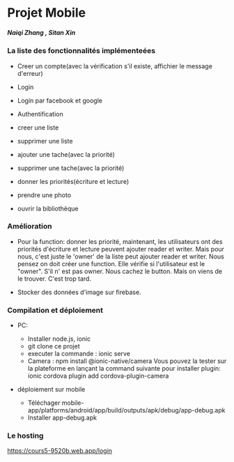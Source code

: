 # Projet Mobile

##### Naiqi Zhang , Sitan Xin

### La liste des fonctionnalités implémenteées

- Creer un compte(avec la vérification s'il existe, affichier le message d'erreur)
- Login
- Login par facebook et google
- Authentification


- creer une liste
- supprimer une liste
- ajouter une tache(avec la priorité)
- supprimer une tache(avec la priorité)
- donner les priorités(écriture et lecture)
- prendre une photo 
- ouvrir la bibliothèque
   


    

### Amélioration

- Pour la function: donner les priorité, maintenant, les utilisateurs ont des priorités d'écriture et lecture peuvent ajouter reader et writer. Mais pour nous, c'est juste le 'owner' de la liste peut ajouter reader et writer. Nous pensez on doit créer une function. Elle vérifie si l'utilisateur est le "owner". S'il n' est pas owner. Nous cachez le button. Mais on viens de le trouver. C'est trop tard. 

- Stocker des données d'image sur firebase.


### Compilation et déploiement
- PC: 
    - Installer node.js, ionic
    - git clone ce projet
    - executer la commande : ionic serve
    - Camera : npm install @ionic-native/camera
               Vous pouvez la tester sur la plateforme en lançant la command suivante pour installer plugin:
                  ionic cordova plugin add cordova-plugin-camera 
    
- déploiement sur mobile
    - Téléchager mobile-app/platforms/android/app/build/outputs/apk/debug/app-debug.apk
    - Installer app-debug.apk

### Le hosting

https://cours5-9520b.web.app/login

 
